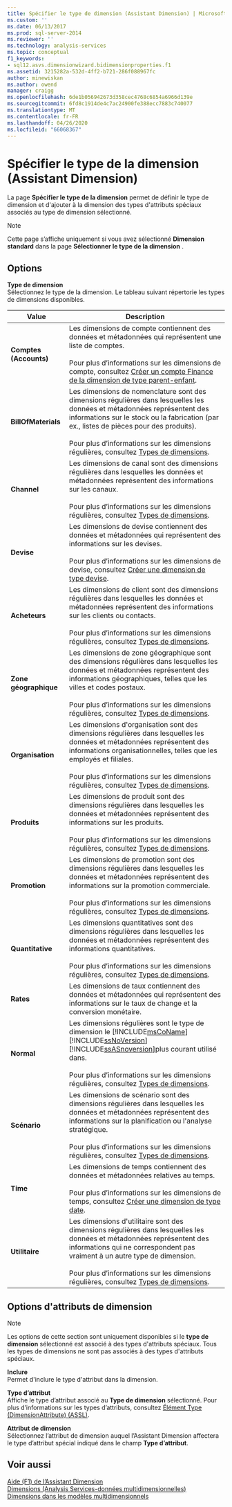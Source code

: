 ```yaml
---
title: Spécifier le type de dimension (Assistant Dimension) | Microsoft Docs
ms.custom: ''
ms.date: 06/13/2017
ms.prod: sql-server-2014
ms.reviewer: ''
ms.technology: analysis-services
ms.topic: conceptual
f1_keywords:
- sql12.asvs.dimensionwizard.bidimensionproperties.f1
ms.assetid: 3215282a-532d-4ff2-b721-286f088967fc
author: minewiskan
ms.author: owend
manager: craigg
ms.openlocfilehash: 6de1b056942673d358cec4768c6854a6966d139e
ms.sourcegitcommit: 6fd8c1914de4c7ac24900fe388ecc7883c740077
ms.translationtype: MT
ms.contentlocale: fr-FR
ms.lasthandoff: 04/26/2020
ms.locfileid: "66068367"
---
```

# <a name="specify-dimension-type-dimension-wizard"></a>Spécifier le type de la dimension (Assistant Dimension)
  La page **Spécifier le type de la dimension** permet de définir le type de dimension et d'ajouter à la dimension des types d'attributs spéciaux associés au type de dimension sélectionné.  
  
> [!NOTE]  
>  Cette page s’affiche uniquement si vous avez sélectionné **Dimension standard** dans la page **Sélectionner le type de la dimension** .  
  
## <a name="options"></a>Options  
 **Type de dimension**  
 Sélectionnez le type de la dimension. Le tableau suivant répertorie les types de dimensions disponibles.  
  
|Value|Description|  
|-----------|-----------------|  
|**Comptes (Accounts)**|Les dimensions de compte contiennent des données et métadonnées qui représentent une liste de comptes.<br /><br /> Pour plus d’informations sur les dimensions de compte, consultez [Créer un compte Finance de la dimension de type parent-enfant](multidimensional-models/database-dimensions-finance-account-of-parent-child-type.md).|  
|**BillOfMaterials**|Les dimensions de nomenclature sont des dimensions régulières dans lesquelles les données et métadonnées représentent des informations sur le stock ou la fabrication (par ex., listes de pièces pour des produits).<br /><br /> Pour plus d’informations sur les dimensions régulières, consultez [Types de dimensions](multidimensional-models-olap-logical-dimension-objects/database-dimension-properties-types.md).|  
|**Channel**|Les dimensions de canal sont des dimensions régulières dans lesquelles les données et métadonnées représentent des informations sur les canaux.<br /><br /> Pour plus d’informations sur les dimensions régulières, consultez [Types de dimensions](multidimensional-models-olap-logical-dimension-objects/database-dimension-properties-types.md).|  
|**Devise**|Les dimensions de devise contiennent des données et métadonnées qui représentent des informations sur les devises.<br /><br /> Pour plus d’informations sur les dimensions de devise, consultez [Créer une dimension de type devise](multidimensional-models/database-dimensions-create-a-currency-type-dimension.md).|  
|**Acheteurs**|Les dimensions de client sont des dimensions régulières dans lesquelles les données et métadonnées représentent des informations sur les clients ou contacts.<br /><br /> Pour plus d’informations sur les dimensions régulières, consultez [Types de dimensions](multidimensional-models-olap-logical-dimension-objects/database-dimension-properties-types.md).|  
|**Zone géographique**|Les dimensions de zone géographique sont des dimensions régulières dans lesquelles les données et métadonnées représentent des informations géographiques, telles que les villes et codes postaux.<br /><br /> Pour plus d’informations sur les dimensions régulières, consultez [Types de dimensions](multidimensional-models-olap-logical-dimension-objects/database-dimension-properties-types.md).|  
|**Organisation**|Les dimensions d'organisation sont des dimensions régulières dans lesquelles les données et métadonnées représentent des informations organisationnelles, telles que les employés et filiales.<br /><br /> Pour plus d’informations sur les dimensions régulières, consultez [Types de dimensions](multidimensional-models-olap-logical-dimension-objects/database-dimension-properties-types.md).|  
|**Produits**|Les dimensions de produit sont des dimensions régulières dans lesquelles les données et métadonnées représentent des informations sur les produits.<br /><br /> Pour plus d’informations sur les dimensions régulières, consultez [Types de dimensions](multidimensional-models-olap-logical-dimension-objects/database-dimension-properties-types.md).|  
|**Promotion**|Les dimensions de promotion sont des dimensions régulières dans lesquelles les données et métadonnées représentent des informations sur la promotion commerciale.<br /><br /> Pour plus d’informations sur les dimensions régulières, consultez [Types de dimensions](multidimensional-models-olap-logical-dimension-objects/database-dimension-properties-types.md).|  
|**Quantitative**|Les dimensions quantitatives sont des dimensions régulières dans lesquelles les données et métadonnées représentent des informations quantitatives.<br /><br /> Pour plus d’informations sur les dimensions régulières, consultez [Types de dimensions](multidimensional-models-olap-logical-dimension-objects/database-dimension-properties-types.md).|  
|**Rates**|Les dimensions de taux contiennent des données et métadonnées qui représentent des informations sur le taux de change et la conversion monétaire.|  
|**Normal**|Les dimensions régulières sont le type de dimension le [!INCLUDE[msCoName](../includes/msconame-md.md)] [!INCLUDE[ssNoVersion](../includes/ssnoversion-md.md)] [!INCLUDE[ssASnoversion](../includes/ssasnoversion-md.md)]plus courant utilisé dans.<br /><br /> Pour plus d’informations sur les dimensions régulières, consultez [Types de dimensions](multidimensional-models-olap-logical-dimension-objects/database-dimension-properties-types.md).|  
|**Scénario**|Les dimensions de scénario sont des dimensions régulières dans lesquelles les données et métadonnées représentent des informations sur la planification ou l'analyse stratégique.<br /><br /> Pour plus d’informations sur les dimensions régulières, consultez [Types de dimensions](multidimensional-models-olap-logical-dimension-objects/database-dimension-properties-types.md).|  
|**Time**|Les dimensions de temps contiennent des données et métadonnées relatives au temps.<br /><br /> Pour plus d’informations sur les dimensions de temps, consultez [Créer une dimension de type date](multidimensional-models/database-dimensions-create-a-date-type-dimension.md).|  
|**Utilitaire**|Les dimensions d'utilitaire sont des dimensions régulières dans lesquelles les données et métadonnées représentent des informations qui ne correspondent pas vraiment à un autre type de dimension.<br /><br /> Pour plus d’informations sur les dimensions régulières, consultez [Types de dimensions](multidimensional-models-olap-logical-dimension-objects/database-dimension-properties-types.md).|  
  
## <a name="dimension-attributes-options"></a>Options d'attributs de dimension  
  
> [!NOTE]  
>  Les options de cette section sont uniquement disponibles si le **type de dimension** sélectionné est associé à des types d'attributs spéciaux. Tous les types de dimensions ne sont pas associés à des types d'attributs spéciaux.  
  
 **Inclure**  
 Permet d'inclure le type d'attribut dans la dimension.  
  
 **Type d’attribut**  
 Affiche le type d’attribut associé au **Type de dimension** sélectionné. Pour plus d’informations sur les types d’attributs, consultez [Élément Type &#40;DimensionAttribute&#41; &#40;ASSL&#41;](https://docs.microsoft.com/bi-reference/assl/properties/type-element-dimensionattribute-assl).  
  
 **Attribut de dimension**  
 Sélectionnez l’attribut de dimension auquel l’Assistant Dimension affectera le type d’attribut spécial indiqué dans le champ **Type d’attribut**.  
  
## <a name="see-also"></a>Voir aussi  
 [Aide (F1) de l’Assistant Dimension](dimension-wizard-f1-help.md)   
 [Dimensions &#40;Analysis Services-données multidimensionnelles&#41;](multidimensional-models-olap-logical-dimension-objects/dimensions-analysis-services-multidimensional-data.md)   
 [Dimensions dans les modèles multidimensionnels](multidimensional-models/dimensions-in-multidimensional-models.md)  
  
  
